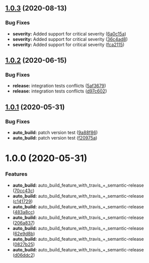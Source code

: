 ## [1.0.3](https://github.com/ibm-cloud-security/security-advisor-sdk-go/compare/v1.0.2...v1.0.3) (2020-08-13)


### Bug Fixes

* **severity:** Added support for critical severity ([6a0c15a](https://github.com/ibm-cloud-security/security-advisor-sdk-go/commit/6a0c15aa039cfa7caf2d40c529679d0d63e22793))
* **severity:** Added support for critical severity ([36c4ad8](https://github.com/ibm-cloud-security/security-advisor-sdk-go/commit/36c4ad8d29ca5013c46e42e19396bda2eab818a8))
* **severity:** Added support for critical severity ([fca2115](https://github.com/ibm-cloud-security/security-advisor-sdk-go/commit/fca21157933ae8697a4022244c295b871b65b9c5))

## [1.0.2](https://github.com/ibm-cloud-security/security-advisor-sdk-go/compare/v1.0.1...v1.0.2) (2020-06-15)


### Bug Fixes

* **release:**  integration tests conflicts ([5af3679](https://github.com/ibm-cloud-security/security-advisor-sdk-go/commit/5af3679b26ed6fcd1e696e621eddfaa8f0d6a532))
* **release:** integration tests conflicts ([d97c602](https://github.com/ibm-cloud-security/security-advisor-sdk-go/commit/d97c602b7551dce620e442449625145f63eac51c))

## [1.0.1](https://github.com/ibm-cloud-security/security-advisor-sdk-go/compare/v1.0.0...v1.0.1) (2020-05-31)


### Bug Fixes

* **auto_build:** patch version test ([9a88f86](https://github.com/ibm-cloud-security/security-advisor-sdk-go/commit/9a88f86f98633abe3d468777a20870544b45b1a5))
* **auto_build:** patch version test ([f20975a](https://github.com/ibm-cloud-security/security-advisor-sdk-go/commit/f20975a8c6d7b9af2439768047372dccc5e4dff1))

# 1.0.0 (2020-05-31)


### Features

* **auto_build:** auto_build_feature_with_travis_+_semantic-release ([70cc43c](https://github.com/ibm-cloud-security/security-advisor-sdk-go/commit/70cc43c05c01eb3838fc7e122eae1ada2e0fee20))
* **auto_build:** auto_build_feature_with_travis_+_semantic-release ([c141729](https://github.com/ibm-cloud-security/security-advisor-sdk-go/commit/c1417293dccfc38761883f89adeff7e7db94ce77))
* **auto_build:** auto_build_feature_with_travis_+_semantic-release ([483a8cc](https://github.com/ibm-cloud-security/security-advisor-sdk-go/commit/483a8ccd3cf2c7746e8354fe3cb31b5df5e378e1))
* **auto_build:** auto_build_feature_with_travis_+_semantic-release ([206a837](https://github.com/ibm-cloud-security/security-advisor-sdk-go/commit/206a837279af9c7ceaaa4cd38d1bbd7721bb850c))
* **auto_build:** auto_build_feature_with_travis_+_semantic-release ([62e9d8b](https://github.com/ibm-cloud-security/security-advisor-sdk-go/commit/62e9d8bcab6f8f14c31c4fcc547ec9ac7da8a452))
* **auto_build:** auto_build_feature_with_travis_+_semantic-release ([0827b25](https://github.com/ibm-cloud-security/security-advisor-sdk-go/commit/0827b252bc8428da4f370d436aafc40ef31cd749))
* **auto_build:** auto_build_feature_with_travis_+_semantic-release ([d06ddc2](https://github.com/ibm-cloud-security/security-advisor-sdk-go/commit/d06ddc2584f172a8e90d0796dc55ad3abb06cbe5))
